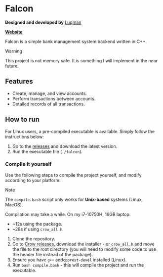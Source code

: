 # Falcon

**Designed and developed by** [Luqman](https://theluqmn.github.io/)

[**Website**](https://theluqmn.github.io/falcon/)

Falcon is a simple bank management system backend written in C++.

>[!WARNING]
> This project is not memory safe. It is something I will implement in the near future.

## Features

- Create, manage, and view accounts.
- Perform transactions between accounts.
- Detailed records of all transactions.

## How to run

For Linux users, a pre-compiled executable is available. Simply follow the instructions below:

1. Go to the [releases](https://github.com/theluqmn/falcon/releases) and download the latest version.
2. Run the executable file (`./falcon`).

### Compile it yourself

Use the following steps to compile the project yourself, and modify according to your platform:

>[!NOTE]
> The `compile.bash` script only works for **Unix-based** systems (Linux, MacOS).
>
> Compilation may take a while. On my i7-10750H, 16GB laptop:
>
> - ~12s using the package.
> - ~28s if using `crow_all.h`.

1. Clone the repository.
2. Go to [Crow releases](https://github.com/CrowCpp/Crow/releases/latest), download the installer - or `crow_all.h` and move the file to the root directory (you will need to modify some code to use the header file instead of the package).
3. Ensure you have `g++` and`cpprest-devel` installed (Linux).
4. Run `bash compile.bash` - this will compile the project and run the executable.

